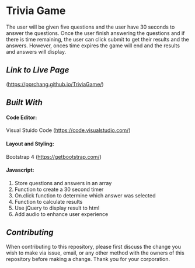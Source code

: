 # Trivia Game
The user will be given five questions and the user have 30 seconds to answer the questions.  Once the user finish answering the questions and if there is time remaining, the user can click submit to get their results and the answers.  However, onces time expires the game will end and the results and answers will display. 

## *Link to Live Page*
(https://pprchang.github.io/TriviaGame/)

## *Built With*

#### Code Editor: 
Visual Stuido Code (https://code.visualstudio.com/)

#### Layout and Styling: 
Bootstrap 4 (https://getbootstrap.com/)

#### Javascript:
1. Store questions and answers in an array
2. Function to create a 30 second timer
3. On.click function to determine which answer was selected 
5. Function to calculate results
6. Use jQuery to display result to html
7. Add audio to enhance user experience


## *Contributing* 
When contributing to this repository, please first discuss the change you wish to make via issue, email, or any other method with the owners of this repository before making a change.  Thank you for your corporation.


